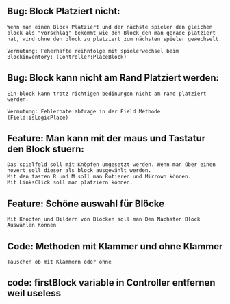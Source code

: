 ## Bug: Block Platziert nicht:
    Wenn man einen Block Platziert und der nächste spieler den gleichen block als "vorschlag" bekommt wie den Block den man gerade platziert hat, wird ohne den block zu platziert zum nächsten spieler gewechselt. 
    
    Vermutung: Feherhafte reihnfolge mit spielerwechsel beim Blockinventory: (Controller:PlaceBlock)

## Bug: Block kann nicht am Rand Platziert werden:
    Ein block kann trotz richtigen bedinungen nicht am rand platziert werden.

    Vermutung: Fehlerhate abfrage in der Field Methode: (Field:isLogicPlace)


## Feature: Man kann mit der maus und Tastatur den Block stuern:
    Das spielfeld soll mit Knöpfen umgesetzt werden. Wenn man über einen hovert soll dieser als block ausgewählt werden.
    Mit den tasten R und M soll man Rotieren und Mirrown können. 
    Mit LinksClick soll man platziern können. 

## Feature: Schöne auswahl für Blöcke
    Mit Knöpfen und Bildern von Blöcken soll man Den Nächsten Block Auswählen Können


## Code: Methoden mit Klammer und ohne Klammer
    Tauschen ob mit Klammern oder ohne 

## code: firstBlock variable in Controller entfernen weil useless 